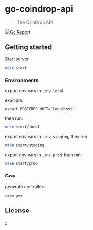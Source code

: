 # go-coindrop-api

> The CoinDrop API

[![Go Report](https://goreportcard.com/badge/github.com/waymobetta/go-coindrop-api)](https://goreportcard.com/badge/github.com/waymobetta/go-coindrop-api)

## Getting started

Start server

```bash
make start
```

### Environments

export env vars in `.env.local`

example:

```
export POSTGRES_HOST="localhost"
```

then run:

```bash
make start/local
```

export env vars in `.env.staging`, then run:

```bash
make start/staging
```

export env vars in `.env.prod`, then run:

```bash
make start/prod
```

### Goa

generate controllers


```bash
make goa
```

## License

[-](LICENSE)
